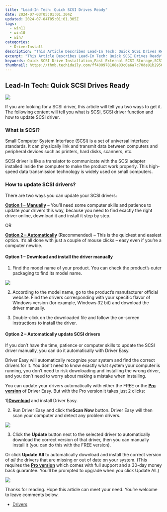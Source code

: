 ```yaml
---
title: "Lead-In Tech: Quick SCSI Drives Ready"
date: 2024-07-03T05:01:01.304Z
updated: 2024-07-04T05:01:01.305Z
tags:
  - win11
  - win10
  - win7
categories:
  - DriverInstall
description: "This Article Describes Lead-In Tech: Quick SCSI Drives Ready"
excerpt: "This Article Describes Lead-In Tech: Quick SCSI Drives Ready"
keywords: Quick SCSI Drive Installation,Fast External SCSI Storage,SCSI Disk Speed Boosters,Quick SCSI Hard Drive Accessories,SCSI External Storage Solutions,High-Speed SCSI Storage Devices,Quick-Install SCSI External Drives
thumbnail: https://thmb.techidaily.com/ff400978108e83c0a6a7c70de81b2956e47e27eb0d08af1f2750035e91422572.jpg
---
```


## Lead-In Tech: Quick SCSI Drives Ready

![](https://images.drivereasy.com/wp-content/uploads/2019/04/4-1024x779.jpg)

 If you are looking for a SCSI driver, this article will tell you two ways to get it.  
 The following content will tell you what is SCSI, SCSI driver function and how to update SCSI driver.

### What is SCSI?

 Small Computer System Interface (SCSI) is a set of universal interface standards. It can physically link and transmit data between computers and peripheral devices such as printers, hard disks, scanners, etc.

 SCSI driver is like a translator to communicate with the SCSI adapter installed inside the computer to make the product work properly. This high-speed data transmission technology is widely used on small computers.

### How to update SCSI drivers?

There are two ways you can update your SCSI drivers:

[**Option 1 – Manually**](#op1) – You’ll need some computer skills and patience to update your drivers this way, because you need to find exactly the right driver online, download it and install it step by step.

OR

[**Option 2 – Automatically**](#op2) (Recommended) – This is the quickest and easiest option. It’s all done with just a couple of mouse clicks – easy even if you’re a computer newbie.

#### Option 1 – Download and install the driver manually

 1) Find the model name of your product. You can check the product’s outer packaging to find its model name.

![](https://images.drivereasy.com/wp-content/uploads/2019/04/3-1024x779.jpg)

 2) According to the model name, go to the product’s manufacturer official website. Find the drivers corresponding with your specific flavor of Windows version (for example, Windows 32 bit) and download the driver manually.

 3) Double-click on the downloaded file and follow the on-screen instructions to install the driver.

#### Option 2 – Automatically update SCSI drivers

 If you don’t have the time, patience or computer skills to update the SCSI driver manually, you can do it automatically with Driver Easy.

 Driver Easy will automatically recognize your system and find the correct drivers for it. You don’t need to know exactly what system your computer is running, you don’t need to risk downloading and installing the wrong driver, and you don’t need to worry about making a mistake when installing.

 You can update your drivers automatically with either the FREE or the [**Pro version**](https://tools.techidaily.com/drivereasy/download/) of Driver Easy. But with the Pro version it takes just 2 clicks:

 1)[**Download**](https://tools.techidaily.com/drivereasy/download/) and install Driver Easy.

 2) Run Driver Easy and click the**Scan Now** button. Driver Easy will then scan your computer and detect any problem drivers.

![](https://images.drivereasy.com/wp-content/uploads/2019/04/Snap67-4.jpg)

 3) Click the **Update**  button next to the selected driver to automatically download the correct version of that driver, then you can manually install it (you can do this with the FREE version).

 Or click **Update All** to automatically download and install the correct version of _all_ the drivers that are missing or out of date on your system. (This requires the **[Pro version](https://tools.techidaily.com/drivereasy/download/)**  which comes with full support and a 30-day money back guarantee. You’ll be prompted to upgrade when you click Update All.)

![](https://images.drivereasy.com/wp-content/uploads/2019/04/Snap810.jpg)

 Thanks for reading. Hope this article can meet your need. You’re welcome to leave comments below.

* [Drivers](https://tools.techidaily.com/drivereasy/download/)

<ins class="adsbygoogle"
     style="display:block"
     data-ad-format="autorelaxed"
     data-ad-client="ca-pub-7571918770474297"
     data-ad-slot="1223367746"></ins>



<ins class="adsbygoogle"
     style="display:block"
     data-ad-client="ca-pub-7571918770474297"
     data-ad-slot="8358498916"
     data-ad-format="auto"
     data-full-width-responsive="true"></ins>


